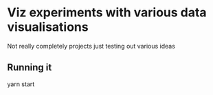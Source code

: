 # Viz experiments with various data visualisations

Not really completely projects just testing out various ideas

## Running it

yarn start
